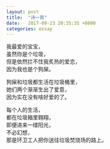 ```yaml
---
layout: post
title:  "诗一首"
date:   2017-09-23 20:35:35 +0800
categories: essay
---
```


我最爱的宝宝，  
虽然你是个垃圾，  
但是依然拦不住我炙热的爱恋，  
因为我也是个狗屎。  

狗屎和垃圾都生活在垃圾桶里，  
她们两个渐渐生出了爱意，  
因为实在没有啥好爱的了。  

每个人的生活，  
都在垃圾箱里翱翔，  
即便进来一缕阳光，  
不必幻想，  
那是环卫工人把你送往垃圾焚烧场的路上。  

